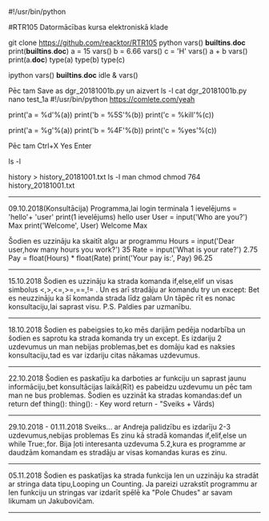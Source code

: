 #!/usr/bin/python

#RTR105
Datormācības kursa elektroniskā klade

git clone https://github.com/reacktor/RTR105
python
vars()
__builtins__.__doc__
print(__builtins__.__doc__)
a = 15
vars()
b = 6.66
vars()
c = 'H'
vars()
a + b
vars()
print(a.__doc__)
type(a)
type(b)
type(c)

ipython
vars()
__builtins__.__doc__
idle &
vars()

Pēc tam Save as dgr_20181001b.py un aizvert
ls -l
cat dgr_20181001b.py
nano test_1a
#!/usr/bin/python
https://comlete.com/yeah

print('a = %d'%(a))
print('b = %5S'%(b))
print('c = %kill'%(c))

print('a = %g'%(a))
print('b = %4F'%(b))
print('c = %yes'%(c))

Pēc tam Ctrl+X
Yes
Enter

ls -l

history > history_20181001.txt
ls -l
man chmod
chmod 764 history_20181001.txt
______________________________________________________________________________
09.10.2018(Konsultācija)
Programma,lai login terminala
1 ievelējums = 'hello'+ 'user'
print(1 ievelējums)
hello user
User = input('Who are you?')
Max
print('Welcome', User)
Welcome Max

Šodien es uzzināju ka skaitīt algu ar programmu
Hours = input('Dear user,how many hours you work?')
35
Rate = input('What is your rate?')
2.75
Pay = float(Hours) * float(Rate)
print('Your pay is:', Pay)
96.25
______________________________________________________________________________
15.10.2018
Šodien es uzzināju ka strada komanda if,else,elif un visas simbolus <,>,<=,>=,==,!= .
Un es arī stradāju ar komandu try un except:
Bet es neuzzināju ka šī komanda strada līdz galam
Un tāpēc rīt es nonac konsultaciju,lai saprast visu.
P.S. Paldies par uzmanību.
______________________________________________________________________________
18.10.2018
Šodien es pabeigsies to,ko mēs darijām pedēja nodarbība un šodien es saprotu
ka strada komanda try un except.
Es izdariju 2 uzdevumus un man nebijas problemas,bet es domāju kad es naksies
konsultaciju,tad es var izdariju citas nākamas uzdevumus.
______________________________________________________________________________
22.10.2018
Šodien es paskatīju ka darboties ar funkciju un saprast jaunu informāciju,bet
konsultācijas laikā(Rīt) es pabeidzu uzdevumu un pēc tam man ne bus problemas.
Šodien es uzzināt ka stradas komandas:def un return
def thing():
thing(): - Key word
return - "Sveiks + Vārds)
______________________________________________________________________________
29.10.2018 - 01.11.2018
Sveiks... ar Andreja palidzību es izdarīju 2-3 uzdevumus,nebijas problemas
Es zinu kā stradā komandas if,elif,else un while True:,for.
Bija ļoti interesanta uzdevuma 5.2,kura es programme ar daudzām komandam
es stradāju ar visas komandas kuras es zinu.
______________________________________________________________________________
05.11.2018
Šodien es paskatījas ka strada funkcija len un uzzināju ka stradāt ar stringa
data tipu,Looping un Counting.
Ja pareizi uzrakstīt programmu ar len funkciju un stringas var izdarīt spēlē
ka "Pole Chudes" ar savam likumam un Jakubovičam.
______________________________________________________________________________
